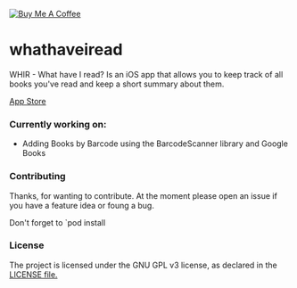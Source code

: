 <a href="https://www.buymeacoffee.com/bcyee" target="_blank"><img src="https://www.buymeacoffee.com/assets/img/custom_images/black_img.png" alt="Buy Me A Coffee" style="height: auto !important;width: auto !important;" ></a>

# whathaveiread
WHIR - What have I read? Is an iOS app that allows you to keep track of all books you've read and keep a short summary about them. 

[App Store](https://itunes.apple.com/us/app/whir/id1368037703?ls=1&mt=8)

### Currently working on:

* Adding Books by Barcode using the BarcodeScanner library and Google Books

### Contributing

Thanks, for wanting to contribute. At the moment please open an issue if you have a feature idea or foung a bug.

Don't forget to `pod install

### License

The project is licensed under the GNU GPL v3 license, as declared in the [LICENSE file.](LICENSE)
